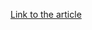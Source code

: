 [Link to the article](https://maxkersten.nl/binary-analysis-course/analysis-scripts/ghidra-script-to-decrypt-a-string-array-in-xor-ddos/)
